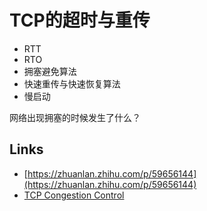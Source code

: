 # TCP的超时与重传

- RTT
- RTO
- 拥塞避免算法
- 快速重传与快速恢复算法
- 慢启动

网络出现拥塞的时候发生了什么？

## Links

- [https://zhuanlan.zhihu.com/p/59656144](https://zhuanlan.zhihu.com/p/59656144)
- [TCP Congestion Control](https://datatracker.ietf.org/doc/html/rfc5681)